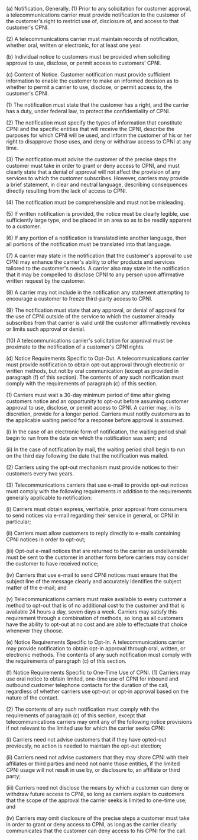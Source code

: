 (a) Notification, Generally. (1) Prior to any solicitation for customer approval, a telecommunications carrier must provide notification to the customer of the customer's right to restrict use of, disclosure of, and access to that customer's CPNI.

(2) A telecommunications carrier must maintain records of notification, whether oral, written or electronic, for at least one year.

(b) Individual notice to customers must be provided when soliciting approval to use, disclose, or permit access to customers' CPNI.

(c) Content of Notice. Customer notification must provide sufficient information to enable the customer to make an informed decision as to whether to permit a carrier to use, disclose, or permit access to, the customer's CPNI.

(1) The notification must state that the customer has a right, and the carrier has a duty, under federal law, to protect the confidentiality of CPNI.

(2) The notification must specify the types of information that constitute CPNI and the specific entities that will receive the CPNI, describe the purposes for which CPNI will be used, and inform the customer of his or her right to disapprove those uses, and deny or withdraw access to CPNI at any time.

(3) The notification must advise the customer of the precise steps the customer must take in order to grant or deny access to CPNI, and must clearly state that a denial of approval will not affect the provision of any services to which the customer subscribes. However, carriers may provide a brief statement, in clear and neutral language, describing consequences directly resulting from the lack of access to CPNI.

(4) The notification must be comprehensible and must not be misleading.

(5) If written notification is provided, the notice must be clearly legible, use sufficiently large type, and be placed in an area so as to be readily apparent to a customer.

(6) If any portion of a notification is translated into another language, then all portions of the notification must be translated into that language.

(7) A carrier may state in the notification that the customer's approval to use CPNI may enhance the carrier's ability to offer products and services tailored to the customer's needs. A carrier also may state in the notification that it may be compelled to disclose CPNI to any person upon affirmative written request by the customer.

(8) A carrier may not include in the notification any statement attempting to encourage a customer to freeze third-party access to CPNI.

(9) The notification must state that any approval, or denial of approval for the use of CPNI outside of the service to which the customer already subscribes from that carrier is valid until the customer affirmatively revokes or limits such approval or denial.

(10) A telecommunications carrier's solicitation for approval must be proximate to the notification of a customer's CPNI rights.

(d) Notice Requirements Specific to Opt-Out. A telecommunications carrier must provide notification to obtain opt-out approval through electronic or written methods, but not by oral communication (except as provided in paragraph (f) of this section). The contents of any such notification must comply with the requirements of paragraph (c) of this section.

(1) Carriers must wait a 30-day minimum period of time after giving customers notice and an opportunity to opt-out before assuming customer approval to use, disclose, or permit access to CPNI. A carrier may, in its discretion, provide for a longer period. Carriers must notify customers as to the applicable waiting period for a response before approval is assumed.

(i) In the case of an electronic form of notification, the waiting period shall begin to run from the date on which the notification was sent; and

(ii) In the case of notification by mail, the waiting period shall begin to run on the third day following the date that the notification was mailed.

(2) Carriers using the opt-out mechanism must provide notices to their customers every two years.

(3) Telecommunications carriers that use e-mail to provide opt-out notices must comply with the following requirements in addition to the requirements generally applicable to notification:

(i) Carriers must obtain express, verifiable, prior approval from consumers to send notices via e-mail regarding their service in general, or CPNI in particular;

(ii) Carriers must allow customers to reply directly to e-mails containing CPNI notices in order to opt-out;

(iii) Opt-out e-mail notices that are returned to the carrier as undeliverable must be sent to the customer in another form before carriers may consider the customer to have received notice;

(iv) Carriers that use e-mail to send CPNI notices must ensure that the subject line of the message clearly and accurately identifies the subject matter of the e-mail; and

(v) Telecommunications carriers must make available to every customer a method to opt-out that is of no additional cost to the customer and that is available 24 hours a day, seven days a week. Carriers may satisfy this requirement through a combination of methods, so long as all customers have the ability to opt-out at no cost and are able to effectuate that choice whenever they choose.

(e) Notice Requirements Specific to Opt-In. A telecommunications carrier may provide notification to obtain opt-in approval through oral, written, or electronic methods. The contents of any such notification must comply with the requirements of paragraph (c) of this section.

(f) Notice Requirements Specific to One-Time Use of CPNI. (1) Carriers may use oral notice to obtain limited, one-time use of CPNI for inbound and outbound customer telephone contacts for the duration of the call, regardless of whether carriers use opt-out or opt-in approval based on the nature of the contact.

(2) The contents of any such notification must comply with the requirements of paragraph (c) of this section, except that telecommunications carriers may omit any of the following notice provisions if not relevant to the limited use for which the carrier seeks CPNI:

(i) Carriers need not advise customers that if they have opted-out previously, no action is needed to maintain the opt-out election;

(ii) Carriers need not advise customers that they may share CPNI with their affiliates or third parties and need not name those entities, if the limited CPNI usage will not result in use by, or disclosure to, an affiliate or third party;
                                    

(iii) Carriers need not disclose the means by which a customer can deny or withdraw future access to CPNI, so long as carriers explain to customers that the scope of the approval the carrier seeks is limited to one-time use; and

(iv) Carriers may omit disclosure of the precise steps a customer must take in order to grant or deny access to CPNI, as long as the carrier clearly communicates that the customer can deny access to his CPNI for the call.

